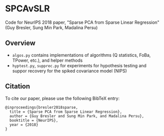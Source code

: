 # SPCAvSLR
Code for NeurIPS 2018 paper, "Sparse PCA from Sparse Linear Regression" (Guy Bresler, Sung Min Park, Madalina Persu)

## Overview
- `algos.py`  contains implementations of algorithms (Q statistics, FoBa, TPower, etc.), and helper methods
- `hyptest.py`, `supprec.py` for experiments for hypothesis testing and suppor recovery for the spiked covariance model (NIPS)


## Citation
To cite our paper, please use the following BibTeX entry:
```
@inproceedings{bresler2018sparse,
  title = {Sparse PCA from Sparse Linear Regression},
  author = {Guy Bresler and Sung Min Park, and Madalina Persu},
  booktitle = {NeurIPS},
  year = {2018}
}
```